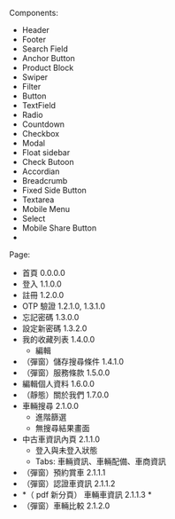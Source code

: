 Components:
- Header
- Footer
- Search Field
- Anchor Button
- Product Block
- Swiper
- Filter
- Button
- TextField
- Radio
- Countdown
- Checkbox
- Modal
- Float sidebar
- Check Butoon
- Accordian
- Breadcrumb
- Fixed Side Button
- Textarea
- Mobile Menu
- Select
- Mobile Share Button
- 



Page:
- 首頁 0.0.0.0
- 登入 1.1.0.0
- 註冊 1.2.0.0
- OTP 驗證 1.2.1.0, 1.3.1.0
- 忘記密碼 1.3.0.0
- 設定新密碼 1.3.2.0
- 我的收藏列表 1.4.0.0
	-  編輯
- （彈窗）儲存搜尋條件 1.4.1.0
- （彈窗）服務條款 1.5.0.0
- 編輯個人資料 1.6.0.0
- （靜態）關於我們 1.7.0.0
- 車輛搜尋 2.1.0.0
	- 進階篩選
	- 無搜尋結果畫面
- 中古車資訊內頁 2.1.1.0
	- 登入與未登入狀態
	- Tabs: 車輛資訊、車輛配備、車商資訊
- （彈窗）預約賞車 2.1.1.1
- （彈窗）認證車資訊 2.1.1.2
- *（ pdf 新分頁） 車輛車資訊 2.1.1.3 *
- （彈窗）車輛比較 2.1.2.0